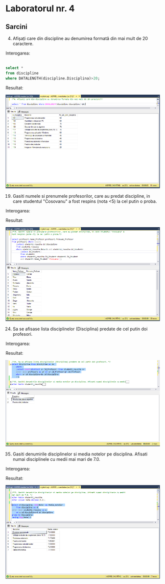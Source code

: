 ﻿# Laboratorul nr. 4


## Sarcini 



4. Afișați care din discipline au denumirea formată din mai mult de 20 caractere.



Interogarea:


``` sql

select * 
from discipline 
where DATALENGTH(discipline.Disciplina)>20;
```



Resultat:



![Task4](images/task4.png)



19. Gasiti numele si prenumele profesorilor, care au predat discipline, in care studentul "Cosovanu" a
fost respins (nota <5) 
la cel putin o proba.



Interogarea:



Resultat:



![Task19](images/task19.png)



24. Sa se afisase lista disciplinelor (Disciplina) predate de cel putin doi profesori.



Interogarea:




Resultat:



![Task24](images/task24.png)





35. Gasiti denumirile disciplinelor si media notelor pe disciplina. Afisati numai disciplinele cu medii
mai mari de 7.0.



Interogarea:



Resultat:



![Task35](images/task35.png)
